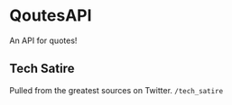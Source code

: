 # QoutesAPI

An API for quotes!

## Tech Satire
Pulled from the greatest sources on Twitter.
`/tech_satire`
